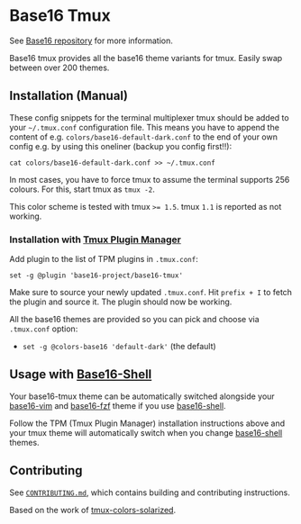 # Base16 Tmux

See [Base16 repository][1] for more information.

Base16 tmux provides all the base16 theme variants for tmux. Easily swap
between over 200 themes.

## Installation (Manual)

These config snippets for the terminal multiplexer tmux should be added
to your `~/.tmux.conf` configuration file. This means you have to append
the content of e.g. `colors/base16-default-dark.conf` to the end of your
own config e.g. by using this oneliner (backup you config first!!):

```shell
cat colors/base16-default-dark.conf >> ~/.tmux.conf
```

In most cases, you have to force tmux to assume the terminal supports
256 colours. For this, start tmux as `tmux -2`.

This color scheme is tested with tmux `>= 1.5`. tmux `1.1` is reported as
not working.

### Installation with [Tmux Plugin Manager][2]

Add plugin to the list of TPM plugins in `.tmux.conf`:

```tmux
set -g @plugin 'base16-project/base16-tmux'
```

Make sure to source your newly updated `.tmux.conf`. Hit `prefix + I` to
fetch the plugin and source it. The plugin should now be working.

All the base16 themes are provided so you can pick and choose via
`.tmux.conf` option:

- `set -g @colors-base16 'default-dark'` (the default)

## Usage with [Base16-Shell][3]

Your base16-tmux theme can be automatically switched alongside your
[base16-vim][4] and [base16-fzf][6] theme if you use [base16-shell][3].

Follow the TPM (Tmux Plugin Manager) installation instructions above and
your tmux theme will automatically switch when you change
[base16-shell][3] themes.

## Contributing

See [`CONTRIBUTING.md`][7], which contains building and contributing
instructions.

Based on the work of [tmux-colors-solarized][5].

[1]: https://github.com/base16-project/base16
[2]: https://github.com/tmux-plugins/tpm
[3]: https://github.com/base16-project/base16-shell
[4]: https://github.com/base16-project/base16-vim
[5]: https://github.com/seebi/tmux-colors-solarized
[6]: https://github.com/base16-project/base16-fzf
[7]: CONTRIBUTING.md
